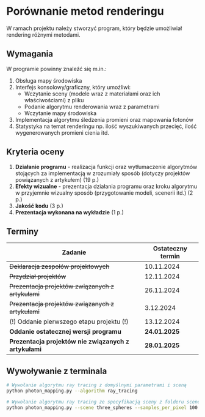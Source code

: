 # Porównanie metod renderingu

W ramach projektu należy stworzyć program, który będzie umożliwiał rendering różnymi metodami.

## Wymagania

W programie powinny znaleźć się m.in.:
1. Obsługa mapy środowiska
2. Interfejs konsolowy/graficzny, który umożliwi:
   - Wczytanie sceny (modele wraz z materiałami oraz ich właściwościami) z pliku
   - Podanie algorytmu renderowania wraz z parametrami
   - Wczytanie mapy środowiska
3. Implementacja algorytmu śledzenia promieni oraz mapowania fotonów
4. Statystyka na temat renderingu np. ilość wyszukiwanych przecięć, ilość wygenerowanych promieni cienia itd.

## Kryteria oceny

1. **Działanie programu** - realizacja funkcji oraz wytłumaczenie algorytmów stojących za implementacją w zrozumiały sposób (dotyczy projektów powiązanych z artykułem) (19 p.)
2. **Efekty wizualne** - prezentacja działania programu oraz kroku algorytmu w przyjemnie wizualny sposób (przygotowanie modeli, scenerii itd.) (2 p.)
3. **Jakość kodu** (3 p.)
4. **Prezentacja wykonana na wykładzie** (1 p.)

## Terminy

| Zadanie                                                 | Ostateczny termin          |
|---------------------------------------------------------|----------------------------|
| ~~Deklaracja zespołów projektowych~~                    | 10.11.2024                 |
| ~~Przydział projektów~~                                 | 12.11.2024                 |
| ~~Prezentacja projektów związanych z artykułami~~       | 26.11.2024                 |
| ~~Prezentacja projektów związanych z artykułami~~       | 3.12.2024                  |
| (!) Oddanie pierwszego etapu projektu (!)               | 13.12.2024                 |
| **Oddanie ostatecznej wersji programu**                 | **24.01.2025**             |
| **Prezentacja projektów nie związanych z artykułami**   | **28.01.2025**             |

## Wywoływanie z terminala

```bash
# Wywołanie algorytmu ray tracing z domyślnymi parametrami i sceną
python photon_mapping.py --algorithm ray_tracing
```

```bash
# Wywołanie algorytmu ray tracing ze specyfikacją sceny z folderu scenes, liczbą sampli na pixek, rozdzielczością, środowiskiem i rozmyciem środowiska
python photon_mapping.py --scene three_spheres --samples_per_pixel 100 --resolution 100x100 --environment lake.png --env_blur 10
```
